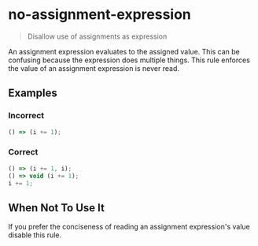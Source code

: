 # no-assignment-expression

> Disallow use of assignments as expression

An assignment expression evaluates to the assigned value.
This can be confusing because the expression does multiple things.
This rule enforces the value of an assignment expression is never read.

## Examples

### Incorrect

```js
() => (i += 1);
```

### Correct

```js
() => (i += 1, i);
() => void (i += 1);
i += 1;
```

## When Not To Use It

If you prefer the conciseness of reading an assignment expression's value disable this rule.
